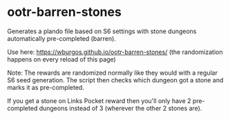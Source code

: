 # ootr-barren-stones
Generates a plando file based on S6 settings with stone dungeons automatically pre-completed (barren).

Use here: https://wburgos.github.io/ootr-barren-stones/ (the randomization happens on every reload of this page)

Note: The rewards are randomized normally like they would with a regular S6 seed generation. The script then checks which dungeon got a stone and marks it as pre-completed.

If you get a stone on Links Pocket reward then you'll only have 2 pre-completed dungeons instead of 3 (wherever the other 2 stones are).
